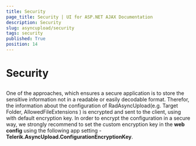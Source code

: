 ```yaml
---
title: Security
page_title: Security | UI for ASP.NET AJAX Documentation
description: Security
slug: asyncupload/security
tags: security
published: True
position: 14
---
```


# Security



## 

One of the approaches, which ensures a secure application is to store the sensitive information not in a readable or easily decodable format. Therefor, the information about the configuration of RadAsyncUpload(e.g. Target Folder, AllowedFileExtensions ) is encrypted and sent to the client, using with default encryption key. In order to encrypt the configuration in a secure way, we strongly recommend to set the custom encryption key in the __web config__ using the following app setting -__Telerik.AsyncUpload.ConfigurationEncryptionKey__.
